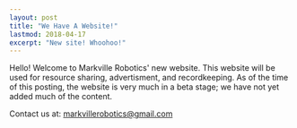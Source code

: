 ```yaml
---
layout: post
title: "We Have A Website!"
lastmod: 2018-04-17
excerpt: "New site! Whoohoo!"
---
```

Hello!
Welcome to Markville Robotics' new website. This website will be used for resource sharing, advertisment, and recordkeeping. As of the time of this posting, the website is very much in a beta stage; we have not yet added much of the content. 

Contact us at: [markvillerobotics@gmail.com]({markvillerobotics@gmail.com})

